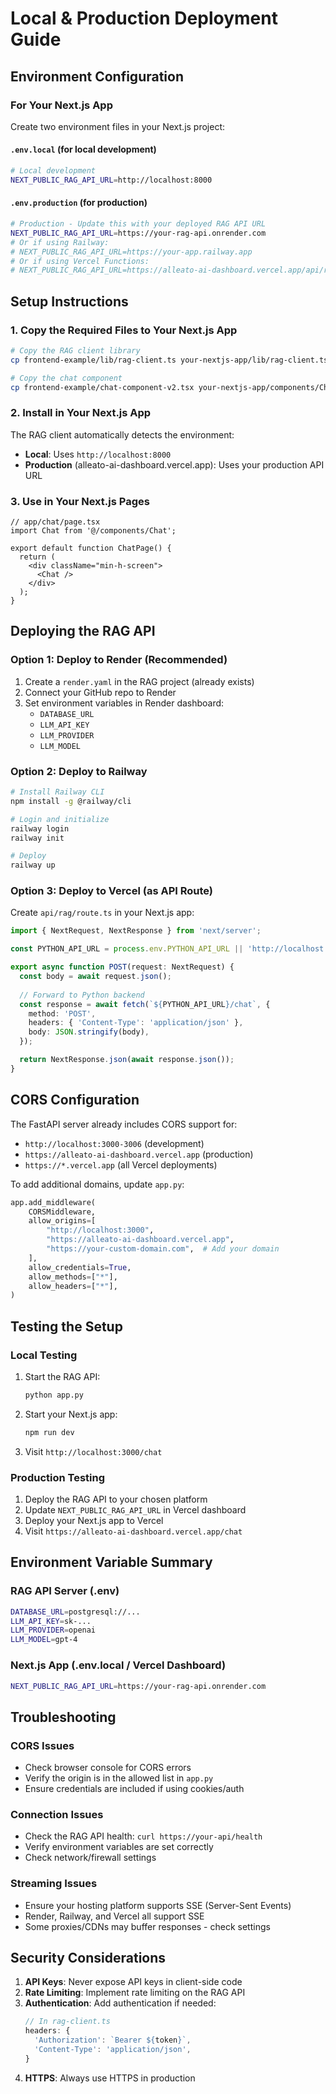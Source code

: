 # Local & Production Deployment Guide

## Environment Configuration

### For Your Next.js App

Create two environment files in your Next.js project:

#### `.env.local` (for local development)
```bash
# Local development
NEXT_PUBLIC_RAG_API_URL=http://localhost:8000
```

#### `.env.production` (for production)
```bash
# Production - Update this with your deployed RAG API URL
NEXT_PUBLIC_RAG_API_URL=https://your-rag-api.onrender.com
# Or if using Railway:
# NEXT_PUBLIC_RAG_API_URL=https://your-app.railway.app
# Or if using Vercel Functions:
# NEXT_PUBLIC_RAG_API_URL=https://alleato-ai-dashboard.vercel.app/api/rag
```

## Setup Instructions

### 1. Copy the Required Files to Your Next.js App

```bash
# Copy the RAG client library
cp frontend-example/lib/rag-client.ts your-nextjs-app/lib/rag-client.ts

# Copy the chat component
cp frontend-example/chat-component-v2.tsx your-nextjs-app/components/Chat.tsx
```

### 2. Install in Your Next.js App

The RAG client automatically detects the environment:
- **Local**: Uses `http://localhost:8000`
- **Production** (alleato-ai-dashboard.vercel.app): Uses your production API URL

### 3. Use in Your Next.js Pages

```tsx
// app/chat/page.tsx
import Chat from '@/components/Chat';

export default function ChatPage() {
  return (
    <div className="min-h-screen">
      <Chat />
    </div>
  );
}
```

## Deploying the RAG API

### Option 1: Deploy to Render (Recommended)

1. Create a `render.yaml` in the RAG project (already exists)
2. Connect your GitHub repo to Render
3. Set environment variables in Render dashboard:
   - `DATABASE_URL`
   - `LLM_API_KEY`
   - `LLM_PROVIDER`
   - `LLM_MODEL`

### Option 2: Deploy to Railway

```bash
# Install Railway CLI
npm install -g @railway/cli

# Login and initialize
railway login
railway init

# Deploy
railway up
```

### Option 3: Deploy to Vercel (as API Route)

Create `api/rag/route.ts` in your Next.js app:

```typescript
import { NextRequest, NextResponse } from 'next/server';

const PYTHON_API_URL = process.env.PYTHON_API_URL || 'http://localhost:8000';

export async function POST(request: NextRequest) {
  const body = await request.json();
  
  // Forward to Python backend
  const response = await fetch(`${PYTHON_API_URL}/chat`, {
    method: 'POST',
    headers: { 'Content-Type': 'application/json' },
    body: JSON.stringify(body),
  });

  return NextResponse.json(await response.json());
}
```

## CORS Configuration

The FastAPI server already includes CORS support for:
- `http://localhost:3000-3006` (development)
- `https://alleato-ai-dashboard.vercel.app` (production)
- `https://*.vercel.app` (all Vercel deployments)

To add additional domains, update `app.py`:

```python
app.add_middleware(
    CORSMiddleware,
    allow_origins=[
        "http://localhost:3000",
        "https://alleato-ai-dashboard.vercel.app",
        "https://your-custom-domain.com",  # Add your domain
    ],
    allow_credentials=True,
    allow_methods=["*"],
    allow_headers=["*"],
)
```

## Testing the Setup

### Local Testing
1. Start the RAG API:
   ```bash
   python app.py
   ```

2. Start your Next.js app:
   ```bash
   npm run dev
   ```

3. Visit `http://localhost:3000/chat`

### Production Testing
1. Deploy the RAG API to your chosen platform
2. Update `NEXT_PUBLIC_RAG_API_URL` in Vercel dashboard
3. Deploy your Next.js app to Vercel
4. Visit `https://alleato-ai-dashboard.vercel.app/chat`

## Environment Variable Summary

### RAG API Server (.env)
```bash
DATABASE_URL=postgresql://...
LLM_API_KEY=sk-...
LLM_PROVIDER=openai
LLM_MODEL=gpt-4
```

### Next.js App (.env.local / Vercel Dashboard)
```bash
NEXT_PUBLIC_RAG_API_URL=https://your-rag-api.onrender.com
```

## Troubleshooting

### CORS Issues
- Check browser console for CORS errors
- Verify the origin is in the allowed list in `app.py`
- Ensure credentials are included if using cookies/auth

### Connection Issues
- Check the RAG API health: `curl https://your-api/health`
- Verify environment variables are set correctly
- Check network/firewall settings

### Streaming Issues
- Ensure your hosting platform supports SSE (Server-Sent Events)
- Render, Railway, and Vercel all support SSE
- Some proxies/CDNs may buffer responses - check settings

## Security Considerations

1. **API Keys**: Never expose API keys in client-side code
2. **Rate Limiting**: Implement rate limiting on the RAG API
3. **Authentication**: Add authentication if needed:
   ```typescript
   // In rag-client.ts
   headers: {
     'Authorization': `Bearer ${token}`,
     'Content-Type': 'application/json',
   }
   ```
4. **HTTPS**: Always use HTTPS in production
